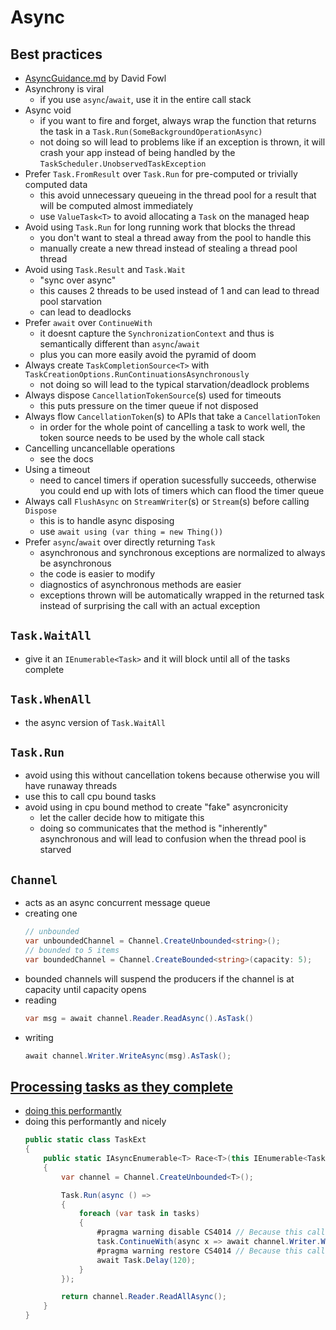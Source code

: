# Async

## Best practices
- [AsyncGuidance.md](https://github.com/davidfowl/AspNetCoreDiagnosticScenarios/blob/master/AsyncGuidance.md) by David Fowl
- Asynchrony is viral
  - if you use `async`/`await`, use it in the entire call stack
- Async void
  - if you want to fire and forget, always wrap the function that returns the task in a `Task.Run(SomeBackgroundOperationAsync)`
  - not doing so will lead to problems like if an exception is thrown, it will crash your app instead of being handled by the `TaskScheduler.UnobservedTaskException`
- Prefer `Task.FromResult` over `Task.Run` for pre-computed or trivially computed data
  - this avoid unnecessary queueing in the thread pool for a result that will be computed almost immediately
  - use `ValueTask<T>` to avoid allocating a `Task` on the managed heap
- Avoid using `Task.Run` for long running work that blocks the thread
  - you don't want to steal a thread away from the pool to handle this
  - manually create a new thread instead of stealing a thread pool thread
- Avoid using `Task.Result` and `Task.Wait`
  - "sync over async"
  - this causes 2 threads to be used instead of 1 and can lead to thread pool starvation
  - can lead to deadlocks
- Prefer `await` over `ContinueWith`
  - it doesnt capture the `SynchronizationContext` and thus is semantically different than `async`/`await`
  - plus you can more easily avoid the pyramid of doom
- Always create `TaskCompletionSource<T>` with `TaskCreationOptions.RunContinuationsAsynchronously`
  - not doing so will lead to the typical starvation/deadlock problems
- Always dispose `CancellationTokenSource`(s) used for timeouts
  - this puts pressure on the timer queue if not disposed
- Always flow `CancellationToken`(s) to APIs that take a `CancellationToken`
  - in order for the whole point of cancelling a task to work well, the token source needs to be used by the whole call stack
- Cancelling uncancellable operations
  - see the docs
- Using a timeout
  - need to cancel timers if operation sucessfully succeeds, otherwise you could end up with lots of timers which can flood the timer queue
- Always call `FlushAsync` on `StreamWriter`(s) or `Stream`(s) before calling `Dispose`
  - this is to handle async disposing
  - use `await using (var thing = new Thing())`
- Prefer `async`/`await` over directly returning `Task`
  - asynchronous and synchronous exceptions are normalized to always be asynchronous
  - the code is easier to modify
  - diagnostics of asynchronous methods are easier
  - exceptions thrown will be automatically wrapped in the returned task instead of surprising the call with an actual exception

## `Task.WaitAll`
- give it an `IEnumerable<Task>` and it will block until all of the tasks complete

## `Task.WhenAll`
- the async version of `Task.WaitAll`

## `Task.Run`
- avoid using this without cancellation tokens because otherwise you will have runaway threads
- use this to call cpu bound tasks
- avoid using in cpu bound method to create "fake" asyncronicity
  - let the caller decide how to mitigate this
  - doing so communicates that the method is "inherently" asynchronous and will lead to confusion when the thread pool is starved

## `Channel`
- acts as an async concurrent message queue
- creating one
    ```cs
    // unbounded
    var unboundedChannel = Channel.CreateUnbounded<string>();
    // bounded to 5 items
    var boundedChannel = Channel.CreateBounded<string>(capacity: 5);
    ```
- bounded channels will suspend the producers if the channel is at capacity until capacity opens
- reading
    ```cs
    var msg = await channel.Reader.ReadAsync().AsTask()
    ```
- writing
    ```cs
    await channel.Writer.WriteAsync(msg).AsTask();
    ```

## [Processing tasks as they complete](https://devblogs.microsoft.com/pfxteam/processing-tasks-as-they-complete/)
- [doing this performantly](https://docs.microsoft.com/en-us/dotnet/csharp/programming-guide/concepts/async/start-multiple-async-tasks-and-process-them-as-they-complete)
- doing this performantly and nicely
  ```cs
  public static class TaskExt
  {
      public static IAsyncEnumerable<T> Race<T>(this IEnumerable<Task<T>> tasks)
      {
          var channel = Channel.CreateUnbounded<T>();

          Task.Run(async () =>
          {
              foreach (var task in tasks)
              {
                  #pragma warning disable CS4014 // Because this call is not awaited, execution of the current method continues before the call is completed
                  task.ContinueWith(async x => await channel.Writer.WriteAsync(await x), CancellationToken.None, TaskContinuationOptions.ExecuteSynchronously, TaskScheduler.Default);
                  #pragma warning restore CS4014 // Because this call is not awaited, execution of the current method continues before the call is completed
                  await Task.Delay(120);
              }
          });

          return channel.Reader.ReadAllAsync();
      }
  }
  ```
